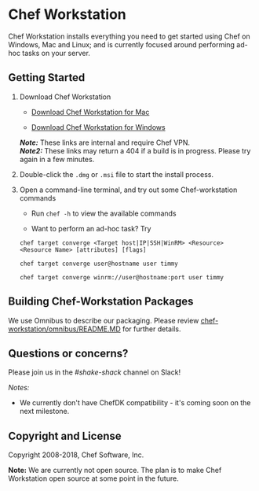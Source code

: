 Chef Workstation
==================================

Chef Workstation installs everything you need to get started using Chef on Windows, Mac and Linux; and is currently focused around performing ad-hoc tasks on your server.  

## Getting Started

1. Download Chef Workstation
   
   * [Download Chef Workstation for Mac](http://artifactory.chef.co/omnibus-unstable-local/com/getchef/chef-workstation/0.1.38/mac_os_x/10.13/chef-workstation-0.1.38-1.dmg)

   * [Download Chef Workstation for Windows](http://artifactory.chef.co/omnibus-unstable-local/com/getchef/chef-workstation/0.1.38/windows/2016/chef-workstation-0.1.38-1-x64.msi)

    ***Note:*** These links are internal and require Chef VPN. </br>
    ***Note2:*** These links may return a 404 if a build is in progress. Please try again in a few minutes.

2. Double-click the `.dmg` or `.msi` file to start the install process.

3. Open a command-line terminal, and try out some Chef-workstation commands
   
   * Run `chef -h` to view the available commands

   * Want to perform an ad-hoc task? Try
    
    `chef target converge <Target host|IP|SSH|WinRM> <Resource> <Resource Name> [attributes] [flags]`
    
    `chef target converge user@hostname user timmy`
    
    `chef target converge winrm://user@hostname:port user timmy`


## Building Chef-Workstation Packages
We use Omnibus to describe our packaging. Please review [chef-workstation/omnibus/README.MD](https://github.com/chef/chef-workstation/tree/master/omnibus) for further details.

## Questions or concerns?
Please join us in the *#shake-shack* channel on Slack!

*Notes:*
- We currently don't have ChefDK compatibility - it's coming soon on the next milestone.

## Copyright and License
Copyright 2008-2018, Chef Software, Inc.

**Note:** We are currently not open source. The plan is to make Chef Workstation open source at some point in the future.
